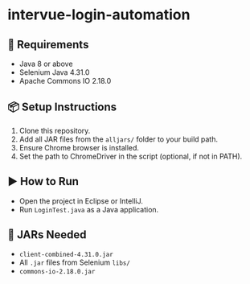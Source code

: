 # intervue-login-automation

## 🔧 Requirements
- Java 8 or above
- Selenium Java 4.31.0
- Apache Commons IO 2.18.0

## 📦 Setup Instructions
1. Clone this repository.
2. Add all JAR files from the `alljars/` folder to your build path.
3. Ensure Chrome browser is installed.
4. Set the path to ChromeDriver in the script (optional, if not in PATH).

## ▶️ How to Run
- Open the project in Eclipse or IntelliJ.
- Run `LoginTest.java` as a Java application.

## 📁 JARs Needed
- `client-combined-4.31.0.jar`
- All `.jar` files from Selenium `libs/`
- `commons-io-2.18.0.jar`
